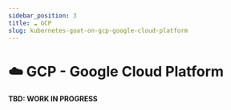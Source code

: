 ```yaml
---
sidebar_position: 3
title: ☁️ GCP
slug: kubernetes-goat-on-gcp-google-cloud-platform
---
```


# ☁️ GCP - Google Cloud Platform

**TBD: WORK IN PROGRESS**
